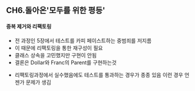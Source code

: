 ## CH6.돌아온'모두를 위한 평등'

#### 중복 제거와 리팩토링
- 전 과정인 5장에서 테스트를 카피 페이스트하는 중범죄를 저지름
- 이 때문에 리팩토링을 통한 재구성이 필요
- 클래스 상속을 고민했지만 구현이 안됨
- 결론은 Dollar와 Franc의 Parent를 구현하는것

* 리팩토링과정에서 실수했음에도 테스트를 통과하는 경우가 종종 있음 이런 경우 언젠가 문제가 생김 
